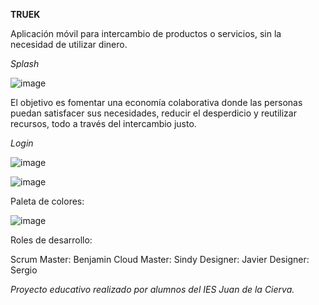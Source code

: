 **TRUEK**

Aplicación móvil para intercambio de productos o servicios, sin la necesidad de utilizar dinero. 

*Splash*

![image](https://github.com/user-attachments/assets/2f997e42-2b37-43bf-9539-b05ae5ca2d40)




El objetivo es fomentar una economía colaborativa donde las personas puedan satisfacer sus necesidades, reducir el
desperdicio y reutilizar recursos, todo a través del intercambio justo.



*Login*

![image](https://github.com/user-attachments/assets/c559dba5-7963-4441-b2c8-9e64468da6b8)



![image](https://github.com/user-attachments/assets/11292b22-f8fe-4058-9b06-137df56d8140)




Paleta de colores:

![image](https://github.com/user-attachments/assets/b8812636-0ed9-4665-954f-0bf2d038d62a)



Roles de desarrollo: 

Scrum Master: Benjamin
Cloud Master: Sindy 
Designer: Javier
Designer: Sergio



*Proyecto educativo realizado por alumnos del IES Juan de la Cierva.*



